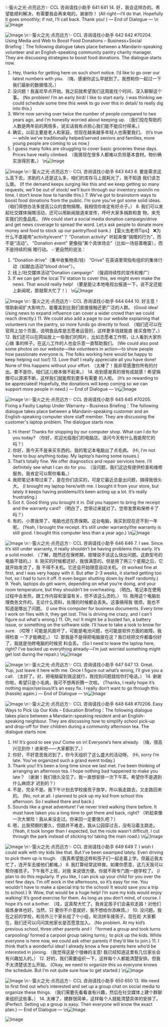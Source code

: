 ✨萤火之光·点亮远方✨
CCL 咨询请找小助手
641
641
14. 好，我会这样办的。希望能顺利解决，有需要我会再来电的。谢谢你！
(All right—I’ll do that. Hopefully it goes smoothly; if not, I’ll call back. Thank you! )
— End of Dialogue —
\n![Image](images/page641_image1.jpeg)

![Image](images/page641_image2.jpeg)
\n✨萤火之光·点亮远方✨
CCL 咨询请找小助手
642
642
#70204. Using Media and Web to Boost Food Donations –
Business+Social
Briefing：The following dialogue takes place between a Mandarin-speaking volunteer
and an English-speaking community pantry charity manager. They are discussing
strategies to boost food donations. The dialogue starts now.
1. Hey, thanks for getting here on such short notice. I’d like to go over our latest
numbers with you.
（嗨，感谢你这么早就到了。我想和你一起过一下我们最新的数据情况。）
2. 没问题！我喜欢早点开始。我之前就希望我们这周能找个时间，深入聊聊这个事。
(No problem! I’m an early bird/ I like to start early. I was thinking we could schedule
some time this week to go over this in detail/ to really dig into this.)
3. We’re now serving over twice the number of people compared to two years ago, and
I’m honestly worried about keeping up.
（我们现在帮助的人数是两年前的两倍多，说实话我有点担心我们能不能应付得来。）
4. 确实，以前主要是老人和家庭，但现在越来越多年轻人也需要我们。
(It’s true — while we’ve traditionally helped/served seniors and families, more young
people are coming to us now.)
5. I guess many folks are struggling to cover basic groceries these days. Prices have
really climbed.
（我猜现在很多人都难以负担基本食材。物价确实涨得厉害。）
\n![Image](images/page642_image1.jpeg)

![Image](images/page642_image2.jpeg)
\n✨萤火之光·点亮远方✨
CCL 咨询请找小助手
643
643
6. 要是需求这么高下去，求助的人还是这么多，咱们的库存马上就耗光了，我不知道
我们该怎么做。
(If the demand keeps surging like this and we keep getting so many requests, we’ll be out
of stock/ we’ll burn through our inventory soon/in no time. I don’t know how to handle
this.)
7. We’ve got to brainstorm ways to boost food donations from the public. I’m sure
you’ve got some solid ideas.
（咱们得想办法多提高公众的食物捐赠。我相信你肯定有好点子。）
8. 我们可以发起社交媒体捐赠活动，还可以用新闻报道来宣传，呼吁大家多捐款和食
物，来充实我们的食品库。
(We could start a social media donation campaign/drive and get news coverage to spread
the word. Let;s ask people to donate more money and food to stock up our pantry/food
bank.)
【萤火虫老师Tips】
❌为什么不直接用"activity/event"？
"Donation activity" 听起来像“捐赠的行为”，而不是“活动”。
"Donation event" 更像指“某个具体场合”（比如一场慈善晚宴），而不是持续的捐
赠行动。
✅更自然的说法：
1. "Donation drive"（集中收集物资/钱）
"Drive" 在英语里常指有组织的集体行动（如献血活动"blood drive"）。
2. 线上/社交媒体活动"Donation campaign" （强调持续性的宣传和推广）
9. If we can get the local TV station to cover this, we might even make the news. That
would really help!
（要是能让本地电视台报道一下，说不定还能上新闻呢，那就帮大忙了！）
\n![Image](images/page643_image1.jpeg)

![Image](images/page643_image2.jpeg)
\n✨萤火之光·点亮远方✨
CCL 咨询请找小助手
644
644
10. 好主意！借助新闻扩大影响力，能覆盖到比我们直接接触还更广泛的人群。
(Good idea! Using news to expand influence can cover a wider crowd than we could reach
directly.)
11. We could also add a page to our website explaining that volunteers run the pantry,
so more funds go directly to food.
（咱们还可以在官网上加个页面，说明食品库是志愿者运营的，这样更多钱就能直
接买食物了。）
12. 我们还可以在网站放上一些我们的照片，比如志愿者工作照，让人看到大家热心做
事的样子。在这儿工作的人也会乐意一直帮助我们。
(We could also post some photos on our website—like volunteers in action—to show
people how passionate everyone is. The folks working here would be happy to keep
helping out too!)
13. Love that! I really appreciate all you have done! None of this happens without your
effort.
（太棒了！我非常感激你所有的付出。要不是你，咱们这儿根本做不起来。）
14. 收到感谢真的很有成就感！希望捐赠可以源源不断，这样我们就能帮到更多有需要
的人啦。
(It’s so rewarding to be appreciated! Hopefully, the donations will keep coming so we can
support more people in need.)
— End of Dialogue —
\n![Image](images/page644_image1.jpeg)

![Image](images/page644_image2.jpeg)
\n✨萤火之光·点亮远方✨
CCL 咨询请找小助手
645
645
#70205. Fixing
a
Faulty
Laptop
Under Warranty –
Business
Briefing：The following dialogue takes place between a Mandarin-speaking customer
and an English-speaking computer store staff member. They are discussing the
customer's laptop problem. The dialogue starts now.
1. Hi there! Thanks for stopping by our computer shop. What can I do for you today?
（你好，欢迎光临我们的电脑店。请问今天有什么我能帮忙的吗？）
2. 你好，我今天不是来买东西的。我的笔记本电脑出了点毛病。
(Hi, I'm not here to buy anything today. My laptop’s having some issues.)
3. That’s totally fine. We offer diagnostics and repair services here. I’ll definitely see
what I can do for you.
（没问题，我们这边有提供检查和维修服务。我肯定可以帮你看看。）
4. 我把笔记本带过来了，是在你们店买的，可是它最近总是出问题，搞得我很头大。
(I brought my laptop here/with me. I bought it from your store, but lately it keeps having
problems/it’s been acting up a lot. It’s really frustrating.)
5. Got it. Good thing you brought it in. Did you happen to bring the receipt and the
warranty card?
（明白了，您带过来就对了。您带发票和保修卡了吗？）
6. 有的，小票我带了，电脑也还在质保期。这台电脑，我买到现在还不到一年呢。
(Yeah, I brought the receipt. It’s still under warranty/the warranty is still good. I bought
this computer less than a year ago.)
\n![Image](images/page645_image1.jpeg)

![Image](images/page645_image2.jpeg)
\n✨萤火之光·点亮远方✨
CCL 咨询请找小助手
646
646
7. I see. Since it’s still under warranty, it really shouldn’t be having problems this early.
It’s a solid model.
（了解，既然还在保修期，按理说不该这么快出问题。这款型号的电脑不错的。）
8. 刚买的时候都还好，我很满意的。但是用了两三个星期之后，它就开始发烫了，我
不得不关机。它还会开始随意自动关机。
(It worked fine at first, and I was very happy with it. But after 2-3 weeks, it started getting
too hot, so I had to turn it off. It even began shutting down by itself randomly.)
9. Yeah, laptops do get warm, depending on what you’re doing, and your room
temperature, but they shouldn’t be overheating.
（明白。笔记本在使用过程中会发热，跟工作内容和室温有关，但不该这么烫的。）
10. 我用这个电脑处理商务文件的。无论什么资料，处理的时候都会丢失。这事搞得我
很烦，我也不知道是哪出了问题。
(I use this computer for business documents. Every time I work on files with it, they get
lost. This is driving me crazy, and I can't figure out what's wrong.)
11. Oh, no! It might be a busted fan, a battery issue, or something on the software side.
I’ll have to take a look to know for sure.
（哎呀！可能是风扇坏了，可能是电池问题，也可能是软件方面的故障。我得检查
一下才能确定。）
12. 那我是不是得把电脑放在这？我已经把文件都备份好了，我就是怕修电脑的时候资
料会丢。
(So I need to leave the laptop here, right? I’ve backed up everything already—I’m just
worried something might get lost during the repair.)
\n![Image](images/page646_image1.jpeg)

![Image](images/page646_image2.jpeg)
\n✨萤火之光·点亮远方✨
CCL 咨询请找小助手
647
647
13. Great. Yup, just leave it here with me. Once I figure out what’s wrong, I’ll give you a
call.
（太好了。对，把电脑留到我这就行，我找到问题就给你打电话。）
14. 谢谢你啦，希望只是小毛病，我可不想再折腾一次啦。
(Thanks, I really hope it’s nothing major/serious/it’s an easy fix. I really don’t want to go
through this (hassle) again.)
— End of Dialogue —
\n![Image](images/page647_image1.jpeg)

![Image](images/page647_image2.jpeg)
\n✨萤火之光·点亮远方✨
CCL 咨询请找小助手
648
648
#70206. Easy Ways to Pick Up Our Kids – Education
Briefing：The following dialogue takes place between a Mandarin-speaking resident and
an English-speaking neighbour. They are discussing how to simplify school pick-up and
drop-off for their children during a community afternoon tea. The dialogue starts now.
1. Hi! It’s good to see you! Come on in! Everyone’s here already.
（嗨，很高兴见到你！进来吧——大家都到了。）
2. 你好，不好意思我迟到了，你今天组织了这么盛大的活动呀。
(Hi, sorry I’m late. You’ve organized such a grand event today.)
3. Thank you! It’s been a long time since we last met. I’ve been thinking of arranging
an afternoon tea. I hope nothing bad happened to make you late？
（谢谢！我们很久没见了。我一直想安排一次下午茶。希望你不是遇到什么麻烦才
迟到的？）
4. 不是，完全不是。我下午计划去学校接孩子放学，所以我走路去，又走路回来的。
(No, not at all. I planned to pick up my kid from school this afternoon. So I walked there
and back.)
5. Sounds like a great adventure! I’ve never tried walking there before. It must have
taken you a long time to get there and back, right?
（听起来像一次大冒险！我从来没走过。你来回一定要很久吧？）
6. 嗯，比我预期的要久，但路并不难走。我从公园穿过去，没有沿着主路走。
(Yeah, it took longer than I expected, but the route wasn’t difficult. I cut through the park
instead of sticking to/ taking the main road.)
\n![Image](images/page648_image1.jpeg)

![Image](images/page648_image2.jpeg)
\n✨萤火之光·点亮远方✨
CCL 咨询请找小助手
649
649
7. I wish I could walk with my kids like that. But I’ve been swamped lately. Even
driving to pick them up is tough.
（我真希望能这样和孩子们一起走着上学。但最近我太忙了，连开车去接他们都难。）
8. 我打算经常这样做。如果你愿意，这几天我可以帮你接孩子。下午我不上班，对我
来说很方便。你就不用专门跑一趟学校了。
(I plan to do this regularly. If you like, I can pick up your child for you over the next few
days. I’m off work in the afternoons, so it’s easy for me. You wouldn’t have to make a
special trip to the school/ It would save you a trip to school.)
9. Wow, that would be a huge help! I’m sure my kids would enjoy walking! It’s good
exercise for them. As long as you don’t mind, of course. I hope it’s not a bother.
（哇，这真帮大忙了。我肯定孩子们会喜欢走路！对他们锻炼身体也好。当然，只
要你不介意就好，我不想给你添麻烦。）
10. 没问题。我在之前的学校，和另外三个家长组了个小组，轮流拼车接孩子。现在趁
大家都在，我们还可以问问其他家长是否愿意加入。
(No problem. At my kid’s previous school, three other parents and I 「formed a group and
took turns carpooling/ formed a carpool group taking turns」to pick up the kids. While
everyone is here now, we could ask other parents if they’d like to join.)
11. I think that’s a wonderful idea! I already know a few parents here who’d be
interested in joining.
（我觉得这是个很棒的主意! 我已经知道这里有几位家长会有兴趣加入的。）
12. 好的，我们需要组织一下，这样每个人都能清楚安排。但我不太清楚该怎么开始。
(Okay, we need to organize this so everyone knows the schedule. But I’m not quite sure
how to get started.)
\n![Image](images/page649_image1.jpeg)

![Image](images/page649_image2.jpeg)
\n✨萤火之光·点亮远方✨
CCL 咨询请找小助手
650
650
13. We need to first find out who’s interested and set up a group chat on social media to
organize these things.
（我们需要先看看谁有兴趣，然后在社交媒体上建个群聊来组织这些事。）
14. 太棒了，建群很简单，这样每个人就能清楚具体的安排了。
(Perfect. Setting up a group is easy. Then everyone will know the exact plan.)
— End of Dialogue —
\n![Image](images/page650_image1.jpeg)

![Image](images/page650_image2.jpeg)